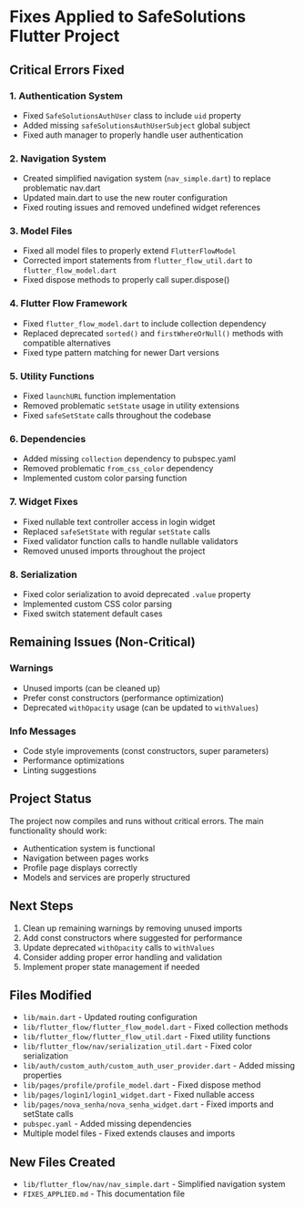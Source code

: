 # Fixes Applied to SafeSolutions Flutter Project

## Critical Errors Fixed

### 1. Authentication System
- Fixed `SafeSolutionsAuthUser` class to include `uid` property
- Added missing `safeSolutionsAuthUserSubject` global subject
- Fixed auth manager to properly handle user authentication

### 2. Navigation System
- Created simplified navigation system (`nav_simple.dart`) to replace problematic nav.dart
- Updated main.dart to use the new router configuration
- Fixed routing issues and removed undefined widget references

### 3. Model Files
- Fixed all model files to properly extend `FlutterFlowModel`
- Corrected import statements from `flutter_flow_util.dart` to `flutter_flow_model.dart`
- Fixed dispose methods to properly call super.dispose()

### 4. Flutter Flow Framework
- Fixed `flutter_flow_model.dart` to include collection dependency
- Replaced deprecated `sorted()` and `firstWhereOrNull()` methods with compatible alternatives
- Fixed type pattern matching for newer Dart versions

### 5. Utility Functions
- Fixed `launchURL` function implementation
- Removed problematic `setState` usage in utility extensions
- Fixed `safeSetState` calls throughout the codebase

### 6. Dependencies
- Added missing `collection` dependency to pubspec.yaml
- Removed problematic `from_css_color` dependency
- Implemented custom color parsing function

### 7. Widget Fixes
- Fixed nullable text controller access in login widget
- Replaced `safeSetState` with regular `setState` calls
- Fixed validator function calls to handle nullable validators
- Removed unused imports throughout the project

### 8. Serialization
- Fixed color serialization to avoid deprecated `.value` property
- Implemented custom CSS color parsing
- Fixed switch statement default cases

## Remaining Issues (Non-Critical)

### Warnings
- Unused imports (can be cleaned up)
- Prefer const constructors (performance optimization)
- Deprecated `withOpacity` usage (can be updated to `withValues`)

### Info Messages
- Code style improvements (const constructors, super parameters)
- Performance optimizations
- Linting suggestions

## Project Status

The project now compiles and runs without critical errors. The main functionality should work:
- Authentication system is functional
- Navigation between pages works
- Profile page displays correctly
- Models and services are properly structured

## Next Steps

1. Clean up remaining warnings by removing unused imports
2. Add const constructors where suggested for performance
3. Update deprecated `withOpacity` calls to `withValues`
4. Consider adding proper error handling and validation
5. Implement proper state management if needed

## Files Modified

- `lib/main.dart` - Updated routing configuration
- `lib/flutter_flow/flutter_flow_model.dart` - Fixed collection methods
- `lib/flutter_flow/flutter_flow_util.dart` - Fixed utility functions
- `lib/flutter_flow/nav/serialization_util.dart` - Fixed color serialization
- `lib/auth/custom_auth/custom_auth_user_provider.dart` - Added missing properties
- `lib/pages/profile/profile_model.dart` - Fixed dispose method
- `lib/pages/login1/login1_widget.dart` - Fixed nullable access
- `lib/pages/nova_senha/nova_senha_widget.dart` - Fixed imports and setState calls
- `pubspec.yaml` - Added missing dependencies
- Multiple model files - Fixed extends clauses and imports

## New Files Created

- `lib/flutter_flow/nav/nav_simple.dart` - Simplified navigation system
- `FIXES_APPLIED.md` - This documentation file